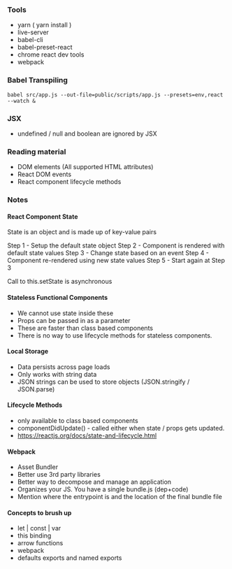 ### Tools
- yarn ( yarn install )
- live-server
- babel-cli
- babel-preset-react
- chrome react dev tools
- webpack


### Babel Transpiling
```
babel src/app.js --out-file=public/scripts/app.js --presets=env,react --watch &
```

### JSX
- undefined / null and boolean are ignored by JSX

### Reading material
- DOM elements (All supported HTML attributes)
- React DOM events 
- React component lifecycle methods


### Notes 
#### React Component State 
State is an object and is made up of key-value pairs

Step 1 - Setup the default state object
Step 2 - Component is rendered with default state values
Step 3 - Change state based on an event
Step 4 - Component re-rendered using new state values
Step 5 - Start again at Step 3

Call to this.setState is asynchronous

#### Stateless Functional Components
- We cannot use state inside these 
- Props can be passed in as a parameter
- These are faster than class based components
- There is no way to use lifecycle methods for stateless components.

#### Local Storage
- Data persists across page loads 
- Only works with string data
- JSON strings can be used to store objects (JSON.stringify / JSON.parse)

#### Lifecycle Methods
- only available to class based components
- componentDidUpdate() - called either when state / props gets updated.
- https://reactjs.org/docs/state-and-lifecycle.html

#### Webpack 
- Asset Bundler
- Better use 3rd party libraries
- Better way to decompose and manage an application
- Organizes your JS. You have a single bundle.js (dep+code)
- Mention where the entrypoint is and the location of the final bundle file

#### Concepts to brush up
- let | const | var 
- this binding
- arrow functions
- webpack
- defaults exports and named exports